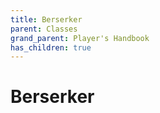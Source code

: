 ```yaml
---
title: Berserker
parent: Classes
grand_parent: Player's Handbook
has_children: true
---
```


# Berserker